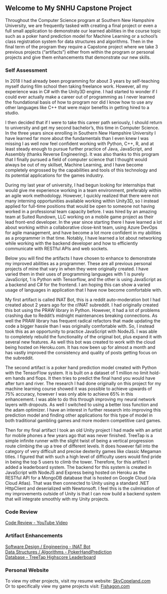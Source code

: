 ## Welcome to My SNHU Capstone Project

Throughout the Computer Science program at Southern New Hampshire University, we are frequently tasked with creating a final project or even a full small application to demonstrate our learned abilities in the course topic such as a poker hand prediction model for Machine Learning or a school’s class registration system for data structures and algorithms. Then in the final term of the program they require a Capstone project where we take 3 previous projects (“artifacts”) either from within the program or personal projects and give them enhancements that demonstrate our new skills. 

### Self Assessment

In 2018 I had already been programming for about 3 years by self-teaching myself during film school then taking freelance work. However, all my experience was in C# with the Unity3D engine. I had started to wonder if I could ever actually make a career out of programming as I never learned the foundational basis of how to program nor did I know how to use any other languages like C++ that were major benefits in getting hired to a studio.  

I then decided that if I were to take this career path seriously, I should return to university and get my second bachelor’s, this time in Computer Science. In the three years since enrolling in Southern New Hampshire University I have learned far more about the fundamentals than I even knew I was missing I as well now feel confident working with Python, C++, R, and at least steady enough to pursue further practice of Java, JavaScript, and Assembly (thanks Reverse Engineering). It was also thanks to this program that I finally pursued a field of computer science that I thought would always be out of my skillset, Machine Learning, and I have become completely engrossed by the capabilities and tools of this technology and its potential applications for the games industry.  

During my last year of university, I had begun looking for internships that would give me experience working in a team environment, preferably within an agile work methodology. However, I quickly realized that there were not many interning opportunities available working within Unity3D, so I instead applied for full-time positions that would be open to someone not having worked in a professional team capacity before. 
I was hired by an amazing team at Suited Rundown, LLC working on a mobile game project as their lead front-end developer. In the year since starting there I have learned a lot about working within a collaborative close-knit team, using Azure DevOps for agile management, and have become a lot more confident in my abilities as a programmer in that time. Notably, I have learned a lot about networking while working with the backend developer and how to efficiently communicate with RESTful APIs and web sockets.  

Below you will find the artifacts I have chosen to enhance to demonstrate my improved abilities as a programmer. These are all previous personal projects of mine that vary in when they were originally created. I have varied them in their uses of programming languages with 1 is purely JavaScript, 1 is Python with Tensorflow, and the other is using JavaScript as a backend and C# for the frontend. I am hoping this can show a varied usage of languages in application that I have now become comfortable with.  

My first artifact is called INAT Bot, this is a reddit auto-moderation bot I had created about 2 years ago for the r/INAT subreddit. I had originally created this bot using the PRAW library in Python. However, it had a lot of problems crashing due to Reddit’s midnight maintenances breaking connections. As well the PRAW library has frequent radical refactors that made updating the code a bigger hassle than I was originally comfortable with. So, I instead took this as an opportunity to practice JavaScript with NodeJS. I was able to completely rebuild the functionality of the original bot, plus expand it with several new features. As well this bot was created to work with the cloud being hosted on Heroku.com. It has now been up for almost a month and has vastly improved the consistency and quality of posts getting focus on the subreddit.  

The second artifact is a poker hand prediction model created with Python with the TensorFlow system. It is built on a dataset of 1 million no limit hold-em hands and flops. It then tries to predict the final hand you would have after turn and river. The research I had done originally on this project for my machine learning course showed it was possible to achieve upwards of 75% accuracy, however I was only able to achieve 65% in this enhancement. I was able to do this through improving my neural network layers with dropouts. As well I switched to using a better loss function and the adam optimizer. I have an interest in further research into improving this prediction model and finding other applications for this type of model in both traditional gambling games and more modern competitive card games.   

Then for my final artifact I took an old Unity project I had made with an artist for mobile phones a few years ago that was never finished. TreeTap is a simple infinite runner with the slight twist of being a vertical progression route climbing the up a tree of different levels. It does however fall into the category of very difficult and precise dexterity games like classic Megaman titles. I figured that with such a high level of difficulty users would find pride in being the top 5 users to climb the tower. Therefore, for this artifact I added a leaderboard system. The backend for this system is created in JavaScript with NodeJS and Express being hosted on Heroku as the RESTful API for a MongoDB database that is hosted on Google Cloud (via Cloud Atlas). That was then connected to Unity using a standard .NET HttpClient and deserialized with Newtonsoft. I feel this is the culmination of my improvements outside of Unity is that I can now build a backend system that will integrate smoothly with my Unity projects. 

### Code Review
[Code Review - YouTube Video](https://youtu.be/eiKUBO9X5tE)

### Artifact Enhancements
[Software Design / Engineering - INAT Bot](https://skytech6.github.io/SNHU-ePortfolio/softwaredesign)  
[Data Structures / Algorithms - PokerHandPrediction](https://skytech6.github.io/SNHU-ePortfolio/datastructures)  
[Database - TreeTap Highscore Leaderboard](https://skytech6.github.io/SNHU-ePortfolio/database)  

### Personal Website
To view my other projects, visit my resume website: [SkyCopeland.com](https://www.skycopeland.com/)  
Or to specifically view my game projects visit: [Fishagon.com](https://www.fishagon.com/)